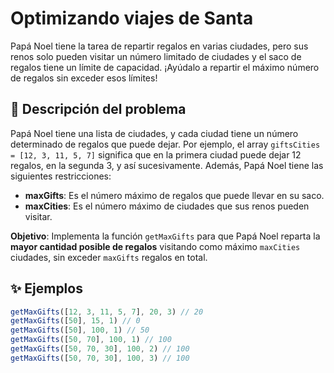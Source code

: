 # Optimizando viajes de Santa

Papá Noel tiene la tarea de repartir regalos en varias ciudades, pero sus renos solo pueden visitar un número limitado de ciudades y el saco de regalos tiene un límite de capacidad. ¡Ayúdalo a repartir el máximo número de regalos sin exceder esos límites!

## 📌 Descripción del problema

Papá Noel tiene una lista de ciudades, y cada ciudad tiene un número determinado de regalos que puede dejar. Por ejemplo, el array `giftsCities = [12, 3, 11, 5, 7]` significa que en la primera ciudad puede dejar 12 regalos, en la segunda 3, y así sucesivamente. Además, Papá Noel tiene las siguientes restricciones:

- **maxGifts**: Es el número máximo de regalos que puede llevar en su saco.
- **maxCities**: Es el número máximo de ciudades que sus renos pueden visitar.

**Objetivo**: Implementa la función `getMaxGifts` para que Papá Noel reparta la **mayor cantidad posible de regalos** visitando como máximo `maxCities` ciudades, sin exceder `maxGifts` regalos en total.

## ✨ Ejemplos

```js
getMaxGifts([12, 3, 11, 5, 7], 20, 3) // 20
getMaxGifts([50], 15, 1) // 0
getMaxGifts([50], 100, 1) // 50
getMaxGifts([50, 70], 100, 1) // 100
getMaxGifts([50, 70, 30], 100, 2) // 100
getMaxGifts([50, 70, 30], 100, 3) // 100
